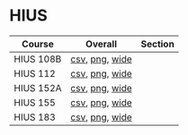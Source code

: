 # HIUS

| Course | Overall | Section |
| ------ | ------- | ------- |
| HIUS 108B | [csv](https://github.com/UCSD-Historical-Enrollment-Data/2022Fall/blob/main/overall/HIUS%20108B.csv), [png](https://raw.githubusercontent.com/UCSD-Historical-Enrollment-Data/2022Fall/main/plot_overall/HIUS%20108B.png), [wide](https://raw.githubusercontent.com/UCSD-Historical-Enrollment-Data/2022Fall/main/plot_overall_wide/HIUS%20108B.png) |  |
| HIUS 112 | [csv](https://github.com/UCSD-Historical-Enrollment-Data/2022Fall/blob/main/overall/HIUS%20112.csv), [png](https://raw.githubusercontent.com/UCSD-Historical-Enrollment-Data/2022Fall/main/plot_overall/HIUS%20112.png), [wide](https://raw.githubusercontent.com/UCSD-Historical-Enrollment-Data/2022Fall/main/plot_overall_wide/HIUS%20112.png) |  |
| HIUS 152A | [csv](https://github.com/UCSD-Historical-Enrollment-Data/2022Fall/blob/main/overall/HIUS%20152A.csv), [png](https://raw.githubusercontent.com/UCSD-Historical-Enrollment-Data/2022Fall/main/plot_overall/HIUS%20152A.png), [wide](https://raw.githubusercontent.com/UCSD-Historical-Enrollment-Data/2022Fall/main/plot_overall_wide/HIUS%20152A.png) |  |
| HIUS 155 | [csv](https://github.com/UCSD-Historical-Enrollment-Data/2022Fall/blob/main/overall/HIUS%20155.csv), [png](https://raw.githubusercontent.com/UCSD-Historical-Enrollment-Data/2022Fall/main/plot_overall/HIUS%20155.png), [wide](https://raw.githubusercontent.com/UCSD-Historical-Enrollment-Data/2022Fall/main/plot_overall_wide/HIUS%20155.png) |  |
| HIUS 183 | [csv](https://github.com/UCSD-Historical-Enrollment-Data/2022Fall/blob/main/overall/HIUS%20183.csv), [png](https://raw.githubusercontent.com/UCSD-Historical-Enrollment-Data/2022Fall/main/plot_overall/HIUS%20183.png), [wide](https://raw.githubusercontent.com/UCSD-Historical-Enrollment-Data/2022Fall/main/plot_overall_wide/HIUS%20183.png) |  |
